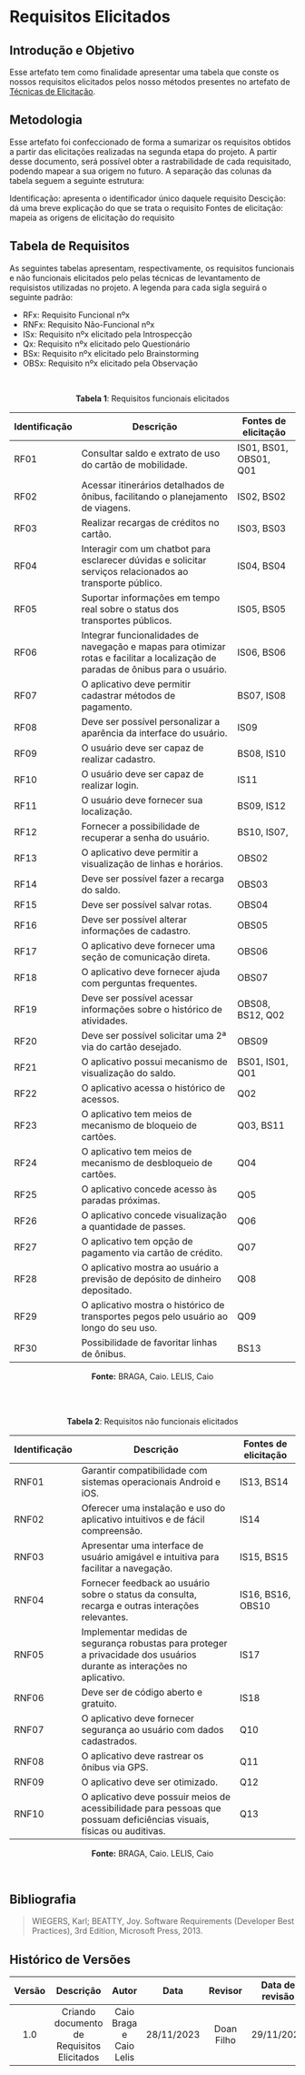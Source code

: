# **Requisitos Elicitados**

## **Introdução e Objetivo**

Esse artefato tem como finalidade apresentar uma tabela que conste os nossos requisitos elicitados pelos nosso métodos presentes no artefato de [Técnicas de Elicitação](https://requisitos-de-software.github.io/2023.2-BRBMobilidade/elicitacao/tecnicas/brainstorming/).

## **Metodologia**

Esse artefato foi confeccionado de forma a sumarizar os requisitos obtidos a partir das elicitações realizadas na segunda etapa do projeto. A partir desse documento, será possível obter a rastrabilidade de cada requisitado, podendo mapear a sua origem no futuro. A separação das colunas da tabela seguem a seguinte estrutura:

Identificação: apresenta o identificador único daquele requisito
Descição: dá uma breve explicação do que se trata o requisito
Fontes de elicitação: mapeia as origens de elicitação do requisito


## **Tabela de Requisitos**

As seguintes tabelas apresentam, respectivamente, os requisitos funcionais e não funcionais elicitados pelo pelas técnicas de levantamento de requisistos utilizadas no projeto. A legenda para cada sigla seguirá o seguinte padrão:

- RFx: Requisito Funcional nºx
- RNFx: Requisito Não-Funcional nºx
- ISx: Requisito nºx elicitado pela Introspecção
- Qx: Requisito nºx elicitado pelo Questionário
- BSx: Requisito nºx elicitado pelo Brainstorming
- OBSx: Requisito nºx elicitado pela Observação

<br>

<center>

**Tabela 1**: Requisitos funcionais elicitados

| Identificação | Descrição | Fontes de elicitação |
| --- | --- | --- |
| RF01 | Consultar saldo e extrato de uso do cartão de mobilidade. | IS01, BS01, OBS01, Q01 |
| RF02 | Acessar itinerários detalhados de ônibus, facilitando o planejamento de viagens. | IS02, BS02 |
| RF03 | Realizar recargas de créditos no cartão. | IS03, BS03 |
| RF04 | Interagir com um chatbot para esclarecer dúvidas e solicitar serviços relacionados ao transporte público. | IS04, BS04 |
| RF05 | Suportar informações em tempo real sobre o status dos transportes públicos. | IS05, BS05 |
| RF06 | Integrar funcionalidades de navegação e mapas para otimizar rotas e facilitar a localização de paradas de ônibus para o usuário. | IS06, BS06 |
| RF07 | O aplicativo deve permitir cadastrar métodos de pagamento. | BS07, IS08 |
| RF08 | Deve ser possível personalizar a aparência da interface do usuário. | IS09 |
| RF09 | O usuário deve ser capaz de realizar cadastro. | BS08, IS10 |
| RF10 | O usuário deve ser capaz de realizar login. | IS11 |
| RF11 | O usuário deve fornecer sua localização. | BS09, IS12 |
| RF12 | Fornecer a possibilidade de recuperar a senha do usuário. | BS10, IS07,  |
| RF13 | O aplicativo deve permitir a visualização de linhas e horários. | OBS02 |
| RF14 | Deve ser possível fazer a recarga do saldo. |OBS03|
| RF15 | Deve ser possível salvar rotas. | OBS04 |
| RF16 | Deve ser possível alterar informações de cadastro. | OBS05 |
| RF17 | O aplicativo deve fornecer uma seção de comunicação direta. | OBS06 |
| RF18 | O aplicativo deve fornecer ajuda com perguntas frequentes. | OBS07 |
| RF19 | Deve ser possível acessar informações sobre o histórico de atividades. | OBS08, BS12, Q02 |
| RF20 | Deve ser possível solicitar uma 2ª via do cartão desejado. | OBS09 |
| RF21 | O aplicativo possui mecanismo de visualização do saldo. | BS01, IS01, Q01 |
| RF22 | O aplicativo acessa o histórico de acessos. | Q02 |
| RF23 | O aplicativo tem meios de mecanismo de bloqueio de cartões. | Q03, BS11 |
| RF24 | O aplicativo tem meios de mecanismo de desbloqueio de cartões. | Q04 |
| RF25 | O aplicativo concede acesso às paradas próximas. | Q05 |
| RF26 | O aplicativo concede visualização a quantidade de passes. | Q06 |
| RF27 | O aplicativo tem opção de pagamento via cartão de crédito. | Q07 |
| RF28 | O aplicativo mostra ao usuário a previsão de depósito de dinheiro depositado. | Q08 |
| RF29 | O aplicativo mostra o histórico de transportes pegos pelo usuário ao longo do seu uso. | Q09 |
| RF30 | Possibilidade de favoritar linhas de ônibus. | BS13|


**Fonte:** BRAGA, Caio. LELIS, Caio

</center>

<br>
<br>

<center>

**Tabela 2**: Requisitos não funcionais elicitados

| Identificação | Descrição | Fontes de elicitação |
| --- | --- | --- |
| RNF01 | Garantir compatibilidade com sistemas operacionais Android e iOS. | IS13, BS14 |
| RNF02 | Oferecer uma instalação e uso do aplicativo intuitivos e de fácil compreensão. | IS14 |
| RNF03 | Apresentar uma interface de usuário amigável e intuitiva para facilitar a navegação. | IS15, BS15 |
| RNF04 | Fornecer feedback ao usuário sobre o status da consulta, recarga e outras interações relevantes. | IS16, BS16, OBS10 |
| RNF05 | Implementar medidas de segurança robustas para proteger a privacidade dos usuários durante as interações no aplicativo. | IS17 |
| RNF06 | Deve ser de código aberto e gratuito. | IS18 |
| RNF07 | O aplicativo deve fornecer segurança ao usuário com dados cadastrados. | Q10 |
| RNF08 | O aplicativo deve rastrear os ônibus via GPS. | Q11 |
| RNF09 | O aplicativo deve ser otimizado. | Q12 |
| RNF10 | O aplicativo deve possuir meios de acessibilidade para pessoas que possuam deficiências visuais, físicas ou auditivas. | Q13 |

**Fonte:** BRAGA, Caio. LELIS, Caio

</center>

<br>

## **Bibliografia**

> WIEGERS, Karl; BEATTY, Joy. Software Requirements (Developer Best 
Practices), 3rd Edition, Microsoft Press, 2013.


## **Histórico de Versões**


| Versão |          Descrição              |     Autor       |      Data      |   Revisor     |    Data de revisão    |  
|:------:|:-------------------------------:|:---------------:|:--------------:|:-------------:|:---------------------:|
|  1.0   | Criando documento de Requisitos Elicitados  | Caio Braga e Caio Lelis  |   28/11/2023   |  Doan Filho  |       29/11/2023      |



